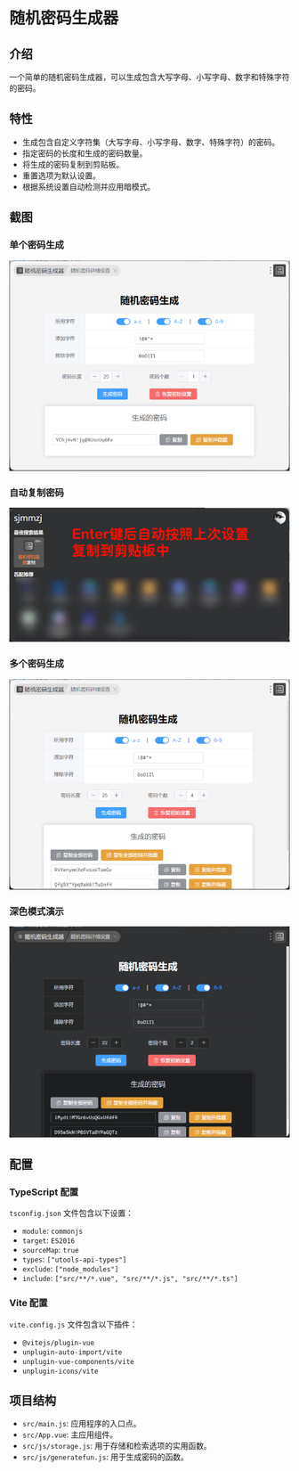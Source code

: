 ﻿# 随机密码生成器

## 介绍

一个简单的随机密码生成器，可以生成包含大写字母、小写字母、数字和特殊字符的密码。

## 特性

- 生成包含自定义字符集（大写字母、小写字母、数字、特殊字符）的密码。
- 指定密码的长度和生成的密码数量。
- 将生成的密码复制到剪贴板。
- 重置选项为默认设置。
- 根据系统设置自动检测并应用暗模式。

## 截图

### 单个密码生成

  <img src="doc/PixPin_2025-03-29_18-33-31.webp" alt="单个密码生成截图" width="600">

### 自动复制密码

  <img src="doc/PixPin_2025-03-29_18-50-35.webp" alt="自动复制密码截图" width="600">

### 多个密码生成

  <img src="doc/PixPin_2025-03-29_18-34-06.webp" alt="多个密码生成截图" width="600">

### 深色模式演示

<img src="doc/PixPin_2025-03-29_18-35-00.webp" alt="深色模式演示" width="600">



## 配置

### TypeScript 配置

`tsconfig.json` 文件包含以下设置：
- `module`: `commonjs`
- `target`: `ES2016`
- `sourceMap`: `true`
- `types`: `["utools-api-types"]`
- `exclude`: `["node_modules"]`
- `include`: `["src/**/*.vue", "src/**/*.js", "src/**/*.ts"]`

### Vite 配置

`vite.config.js` 文件包含以下插件：
- `@vitejs/plugin-vue`
- `unplugin-auto-import/vite`
- `unplugin-vue-components/vite`
- `unplugin-icons/vite`

## 项目结构

- `src/main.js`: 应用程序的入口点。
- `src/App.vue`: 主应用组件。
- `src/js/storage.js`: 用于存储和检索选项的实用函数。
- `src/js/generatefun.js`: 用于生成密码的函数。